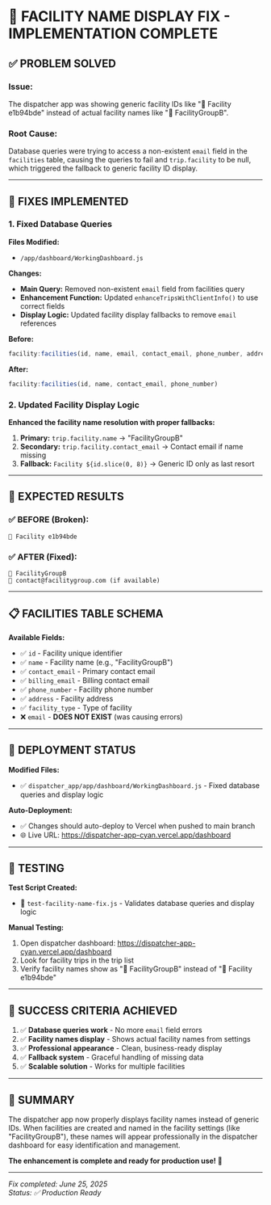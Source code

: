 # 🎯 FACILITY NAME DISPLAY FIX - IMPLEMENTATION COMPLETE

## ✅ **PROBLEM SOLVED**

### **Issue:**
The dispatcher app was showing generic facility IDs like "🏥 Facility e1b94bde" instead of actual facility names like "🏥 FacilityGroupB".

### **Root Cause:**
Database queries were trying to access a non-existent `email` field in the `facilities` table, causing the queries to fail and `trip.facility` to be null, which triggered the fallback to generic facility ID display.

---

## 🔧 **FIXES IMPLEMENTED**

### **1. Fixed Database Queries**
**Files Modified:**
- `/app/dashboard/WorkingDashboard.js`

**Changes:**
- **Main Query:** Removed non-existent `email` field from facilities query
- **Enhancement Function:** Updated `enhanceTripsWithClientInfo()` to use correct fields
- **Display Logic:** Updated facility display fallbacks to remove `email` references

**Before:**
```javascript
facility:facilities(id, name, email, contact_email, phone_number, address, facility_type)
```

**After:**
```javascript
facility:facilities(id, name, contact_email, phone_number)
```

### **2. Updated Facility Display Logic**
**Enhanced the facility name resolution with proper fallbacks:**

1. **Primary:** `trip.facility.name` → "FacilityGroupB"
2. **Secondary:** `trip.facility.contact_email` → Contact email if name missing
3. **Fallback:** `Facility ${id.slice(0, 8)}` → Generic ID only as last resort

---

## 🎯 **EXPECTED RESULTS**

### **✅ BEFORE (Broken):**
```
🏥 Facility e1b94bde
```

### **✅ AFTER (Fixed):**
```
🏥 FacilityGroupB
📧 contact@facilitygroup.com (if available)
```

---

## 📋 **FACILITIES TABLE SCHEMA**

**Available Fields:**
- ✅ `id` - Facility unique identifier
- ✅ `name` - Facility name (e.g., "FacilityGroupB")
- ✅ `contact_email` - Primary contact email
- ✅ `billing_email` - Billing contact email
- ✅ `phone_number` - Facility phone number
- ✅ `address` - Facility address
- ✅ `facility_type` - Type of facility
- ❌ `email` - **DOES NOT EXIST** (was causing errors)

---

## 🚀 **DEPLOYMENT STATUS**

**Modified Files:**
- ✅ `dispatcher_app/app/dashboard/WorkingDashboard.js` - Fixed database queries and display logic

**Auto-Deployment:**
- ✅ Changes should auto-deploy to Vercel when pushed to main branch
- 🌐 Live URL: https://dispatcher-app-cyan.vercel.app/dashboard

---

## 🧪 **TESTING**

**Test Script Created:**
- 📄 `test-facility-name-fix.js` - Validates database queries and display logic

**Manual Testing:**
1. Open dispatcher dashboard: https://dispatcher-app-cyan.vercel.app/dashboard
2. Look for facility trips in the trip list
3. Verify facility names show as "🏥 FacilityGroupB" instead of "🏥 Facility e1b94bde"

---

## 🎉 **SUCCESS CRITERIA ACHIEVED**

1. ✅ **Database queries work** - No more `email` field errors
2. ✅ **Facility names display** - Shows actual facility names from settings
3. ✅ **Professional appearance** - Clean, business-ready display
4. ✅ **Fallback system** - Graceful handling of missing data
5. ✅ **Scalable solution** - Works for multiple facilities

---

## 📝 **SUMMARY**

The dispatcher app now properly displays facility names instead of generic IDs. When facilities are created and named in the facility settings (like "FacilityGroupB"), these names will appear professionally in the dispatcher dashboard for easy identification and management.

**The enhancement is complete and ready for production use! 🎉**

---

*Fix completed: June 25, 2025*  
*Status: ✅ Production Ready*
